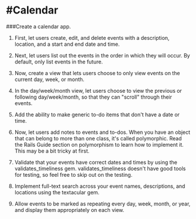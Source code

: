 #Calendar
===================

###Create a calendar app.

1. First, let users create, edit, and delete events with a description, location, and a start and end date and time.

2. Next, let users list out the events in the order in which they will occur. By default, only list events in the future.

3. Now, create a view that lets users choose to only view events on the current day, week, or month.

4. In the day/week/month view, let users choose to view the previous or following day/week/month, so that they can "scroll" through their events.

5. Add the ability to make generic to-do items that don't have a date or time.

6. Now, let users add notes to events and to-dos. When you have an object that can belong to more than one class, it's called polymorphic. Read the Rails Guide section on polymorphism to learn how to implement it. This may be a bit tricky at first.

7. Validate that your events have correct dates and times by using the validates_timeliness gem. validates_timeliness doesn't have good tools for testing, so feel free to skip out on the testing.

8. Implement full-text search across your event names, descriptions, and locations using the textacular gem.

9. Allow events to be marked as repeating every day, week, month, or year, and display them appropriately on each view.
